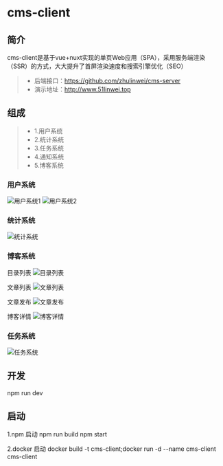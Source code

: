 # cms-client

## 简介
cms-client是基于vue+nuxt实现的单页Web应用（SPA），采用服务端渲染（SSR）的方式，大大提升了首屏渲染速度和搜索引擎优化（SEO）
> * 后端接口：https://github.com/zhulinwei/cms-server
> * 演示地址：http://www.51linwei.top

## 组成
> * 1.用户系统
> * 2.统计系统
> * 3.任务系统
> * 4.通知系统
> * 5.博客系统

### 用户系统
![用户系统1](http://image.51linwei.top/github/account.png)
![用户系统2](http://image.51linwei.top/github/setting.png)

### 统计系统
![统计系统](http://image.51linwei.top/github/dashboard.png)

### 博客系统
目录列表
![目录列表](http://image.51linwei.top/github/blog/catalog.png)

文章列表
![文章列表](http://image.51linwei.top/github/blog/article.png)

文章发布
![文章发布](http://image.51linwei.top/github/blog/editor.png)

博客详情
![博客详情](http://image.51linwei.top/github/blog.png)

### 任务系统
![任务系统](http://image.51linwei.top/github/task.png)

## 开发
npm run dev

## 启动
1.npm 启动
npm run build
npm start

2.docker 启动
docker build -t cms-client;docker run -d --name cms-client cms-client

